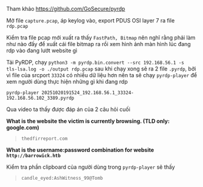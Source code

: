 Tham khảo https://github.com/GoSecure/pyrdp

Mở file `capture.pcap`, áp keylog vào, export PDUS OSI layer 7 ra file `rdp.pcap`

Kiểm tra file pcap mới xuất ra thấy `FastPath, Bitmap` nên nghĩ rằng phải làm như nào đấy để xuất cái file bitmap ra rồi xem hình ảnh màn hình lúc đang rdp vào đang lướt website gì

Tải PyRDP, chạy `python3 -m pyrdp.bin.convert --src 192.168.56.1 -s tls-lsa.log -o ./output rdp.pcap` sau khi chạy xong sẽ ra 2 file `.pyrdp`, bởi vì file của srcport `33324` có nhiều dữ liệu hơn nên ta sẽ chạy `pyrdp-player` để xem người dùng thực hiện những gì khi đang rdp

 `pyrdp-player 20251020191524_192.168.56.1_33324-192.168.56.102_3389.pyrdp`

Qua video ta thấy được đáp án của 2 câu hỏi cuối

**What is the website the victim is currently browsing. (TLD only: google.com)**

> `thedfirreport.com`

**What is the username:password combination for website `http://barrowick.htb`**

Kiểm tra phần clipboard của người dùng trong `pyrdp-player` sẽ thấy

> `candle_eyed:AshWitness_99@Tomb`